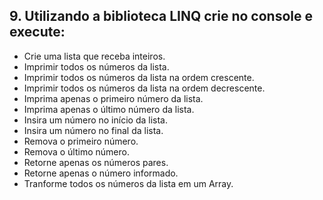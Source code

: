 ﻿## 9. Utilizando a biblioteca LINQ crie no console e execute:
- Crie uma lista que receba inteiros.
- Imprimir todos os números da lista.
- Imprimir todos os números da lista na ordem crescente.
- Imprimir todos os números da lista na ordem decrescente.
- Imprima apenas o primeiro número da lista.
- Imprima apenas o último número da lista.
- Insira um número no início da lista.
- Insira um número no final da lista.
- Remova o primeiro número.
- Remova o último número.
- Retorne apenas os números pares.
- Retorne apenas o número informado.
- Tranforme todos os números da lista em um Array.